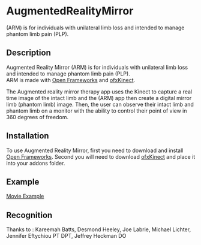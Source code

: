 AugmentedRealityMirror
======================

(ARM) is for individuals with unilateral limb loss and intended to manage phantom limb pain (PLP).

Description
-----------
Augmented Reality Mirror (ARM) is for individuals with unilateral limb loss and intended to manage phantom limb pain (PLP).  
ARM is made with [Open Frameworks](http://openframeworks.cc/) and [ofxKinect](https://github.com/ofTheo/ofxKinect).  

The Augmented reality mirror therapy app uses the Kinect to capture a real time image of the intact limb and the (ARM) app then create a digital mirror limb (phantom limb) image.  Then, the user can observe their intact limb and phantom limb on a monitor with the ability to control their point of view in 360 degrees of freedom.

Installation
------------
To use Augmented Reality Mirror, first you need to download and install [Open Frameworks](https://github.com/openframeworks/openFrameworks). Second you will need to download [ofxKinect](https://github.com/ofTheo/ofxKinect) and place it into your addons folder.

Example
-------
[Movie Example](https://vimeo.com/49252026)

Recognition
-----------
Thanks to : Kareemah Batts, Desmond Heeley, Joe Labrie, Michael Lichter, Jennifer Eftychiou PT DPT, Jeffrey Heckman DO
